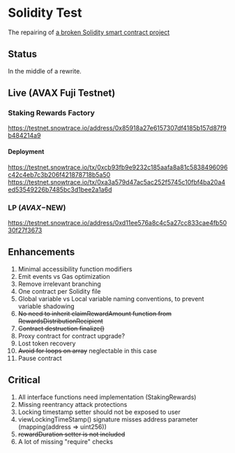 # Solidity Test
The repairing of [a broken Solidity smart contract project](https://github.com/EBS369/solidity-test/commit/636d68088199400193bf53757a2bbeefeb62febd)

## Status
In the middle of a rewrite.

## Live (AVAX Fuji Testnet)

### Staking Rewards Factory
https://testnet.snowtrace.io/address/0x85918a27e6157307df4185b157d87f9b484214a9

#### Deployment
https://testnet.snowtrace.io/tx/0xcb93fb9e9232c185aafa8a81c5838496096c42c4eb7c3b206f421878718b5a50
https://testnet.snowtrace.io/tx/0xa3a579d47ac5ac252f5745c10fbf4ba20a4ed53549226b7485bc3d1bee2a1a6d

### LP ($AVAX-$NEW)
https://testnet.snowtrace.io/address/0xd11ee576a8c4c5a27cc833cae4fb5030f27f3673

## Enhancements

1. Minimal accessibility function modifiers
2. Emit events vs Gas optimization
3. Remove irrelevant branching
4. One contract per Solidity file
5. Global variable vs Local variable naming conventions, to prevent variable shadowing
6. ~~No need to inherit claimRewardAmount function from RewardsDistributionRecipient~~
7. ~~Contract destruction finalize()~~
8. Proxy contract for contract upgrade?
9. Lost token recovery
10. ~~Avoid for loops on array~~ neglectable in this case
11. Pause contract

## Critical

1. All interface functions need implementation (StakingRewards)
2. Missing reentrancy attack protections
3. Locking timestamp setter should not be exposed to user
4. viewLockingTimeStamp() signature misses address parameter (mapping(address => uint256))
5. ~~rewardDuration setter is not included~~
6. A lot of missing "require" checks
